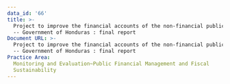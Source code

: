 ```yaml
---
data_id: '66'
title: >-
  Project to improve the financial accounts of the non-financial public sector
  -- Government of Honduras : final report
Document URL: >-
  Project to improve the financial accounts of the non-financial public sector
  -- Government of Honduras : final report
Practice Area:
  Monitoring and Evaluation~Public Financial Management and Fiscal
  Sustainability
---
```

